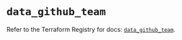 # `data_github_team`

Refer to the Terraform Registry for docs: [`data_github_team`](https://registry.terraform.io/providers/integrations/github/6.7.5/docs/data-sources/team).
